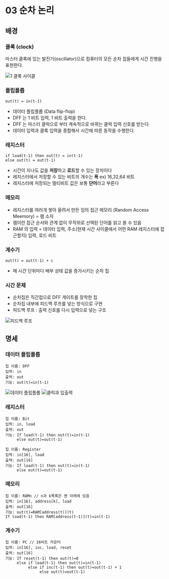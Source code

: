 # 03 순차 논리

## 배경

### 클록 (clock)
마스터 클록에 있는 발진기(oscillator)으로 컴퓨터의 모든 순차 칩들에게 시간 진행을 표현한다. 

![1 클록 사이클](http://www.plantation-productions.com/Webster/www.artofasm.com/Windows/HTML/images/SystemOrganization10.gif)

### 플립플롭 
~~~
out(t) = in(t-1)
~~~
- 데이터 플립플롭 (Data flip-flop)
- DFF 는 1 비트 입력, 1 비트 출력을 한다.
- DFF 는 마스터 클럭으로 부터 계속적으로 바뀌는 클럭 입력 신호를 받는다
- 데이터 입력과 클록 입력을 종합해서 시간에 따른 동작을 수행한다.

### 레지스터
~~~
if load(t-1) then out(t) = in(t-1)
else out(t) = out(t-1)
~~~
- 시간이 지나도 값을 **저장**하고 **로드**할 수 있는 장치이다
- 레지스터에서 저장할 수 있는 비트의 개수는 **폭** ex) 16,32,64 비트
- 레지스터에 저장되는 멀티비트 값은 보통 **단어**라고 부른다

### 메모리
- 레지스터를 여러개 쌓아 올려서 만든 임의 접근 메모리 (Random Access Meemory) = 램 소자
- 램이란 접근 순서와 관계 없이 무작위로 선택된 단어를 읽고 쓸 수 있음
- RAM 의 입력 = 데이터 입력, 주소(현재 시간 사이클에서 어떤 RAM 레지스터에 접근할지) 입력, 로드 비트 


### 계수기
~~~
out(t) = out(t-1) + c
~~~
- 매 시간 단위마다 배부 상태 값을 증가시키는 순차 칩

### 시간 문제
- 순차칩은 직간접으로 DFF 게이트를 장착한 칩
- 순차칩 내부에 피드백 루프를 넣는 방식으로 구현
- 피드백 루프 : 출력 신호를 다시 입력으로 넣는 구조

![피드백 루프](https://uxd.so/h/wp-content/uploads/2013/02/floops_loops.png)


## 명세

### 데이터 플립플롭
~~~
칩 이름: DFF
입력: in
출력: out
기능: out(t)=in(t-1)
~~~
![데이터 플립플롭](http://www.ktword.co.kr/img_data/4712_1.JPG)
![클럭과 입출력](http://www.ktword.co.kr/img_data/4712_4.JPG)

### 레지스터 
~~~
칩 이름: Bit
입력: in, load
출력: out
기능: If load(t-1) then out(t)=in(t-1)
     else out(t)=out(t-1)
~~~
~~~
칩 이름: Register
입력: in[16], load
출력: out[16]
기능: If load(t-1) then out(t)=in(t-1)
     else out(t)=out(t-1)
~~~

### 메모리
~~~
칩 이름: RAMn // n과 k목록은 맨 아래에 있음
입력: in[16], address[k], load
출력: out[16]
기능: out(t)=RAM[address(t)](t)
If load(t-1) then RAM[address(t-1)](t)=in(t-1)
~~~

### 계수기 
~~~
칩 이름: PC // 16비트 카운터
입력: in[16], inc, load, reset
출력: out[16]
기능: If reset(t-1) then out(t)=0
     else if load(t-1) then out(t)=in(t-1)
          else if inc(t-1) then out(t)=out(t-1) + 1
               else out(t)=out(t-1)
~~~

